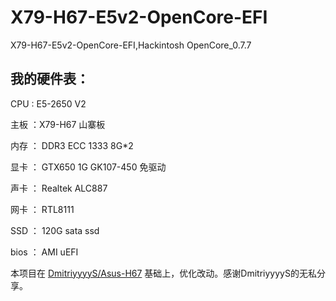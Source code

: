 # X79-H67-E5v2-OpenCore-EFI
X79-H67-E5v2-OpenCore-EFI,Hackintosh
OpenCore_0.7.7



## 我的硬件表：

CPU : E5-2650 V2

主板 ：X79-H67  山寨板 

内存 ： DDR3 ECC 1333 8G*2

显卡 ： GTX650 1G  GK107-450 免驱动

声卡 ： Realtek ALC887

网卡 ： RTL8111

SSD ： 120G sata ssd

bios ： AMI uEFI


本项目在 [DmitriyyyyS/Asus-H67](https://github.com/DmitriyyyyS/Asus-H67) 基础上，优化改动。感谢DmitriyyyyS的无私分享。


